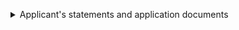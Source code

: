 <p><div class='width-50'>

<details class="govuk-details">       <summary class="govuk-details__summary">Applicant's statements and application documents</summary>       <div class="govuk-details__text"><details class="govuk-details">       <summary class="govuk-details__summary">SWET</summary>       <div class="govuk-details__text"><dl class="govuk-summary-list"><div class="govuk-summary-list__row">     <dt class="govuk-summary-list__key">Document</dt>     <dd class="govuk-summary-list__value"><a href=''>swet-doc.docx</a></dd></div></dl></div></details></div></details>

</div></p>
